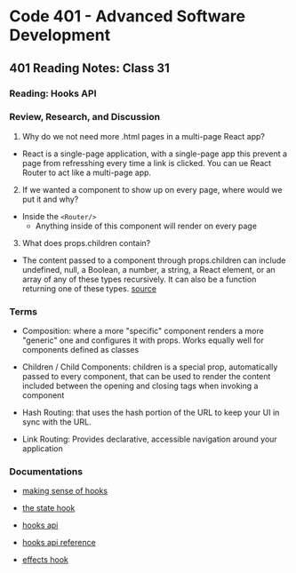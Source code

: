 # Code 401 - Advanced Software Development

## 401 Reading Notes: Class 31

### Reading: Hooks API

### Review, Research, and Discussion

1. Why do we not need more .html pages in a multi-page React app?

  - React is a single-page application, with a single-page app this  prevent a page from refresshing every time a link is clicked. You can ue React Router to act like a  multi-page app.

2. If we wanted a component to show up on every page, where would we put it and why?
  - Inside the `<Router/>`
    - Anything inside of this component will render on every page
  
3. What does props.children contain?
  - The content passed to a component through props.children can include
undefined, null, a Boolean, a number, a string, a React element, or an array of any of these types recursively. It can also be a function returning one of these types. [source](https://codeburst.io/a-complete-guide-to-props-children-in-react-c315fab74e7c)

### Terms

- Composition: where a more "specific" component renders a more "generic" one and configures it with props. Works equally well for components defined as classes

- Children / Child Components: children is a special prop, automatically passed to every component, that can be used to render the content included between the opening and closing tags when invoking a component

- Hash Routing: that uses the hash portion of the URL to keep your UI in sync with the URL.

- Link Routing: Provides declarative, accessible navigation around your application

### Documentations

  - [making sense of hooks](https://medium.com/@dan_abramov/making-sense-of-react-hooks-fdbde8803889)

  - [the state hook](https://reactjs.org/docs/hooks-state.html)

  - [hooks api](https://reactjs.org/docs/hooks-overview.html)

  - [hooks api reference](https://reactjs.org/docs/hooks-reference.html)

  - [effects hook](https://reactjs.org/docs/hooks-effect.html)

